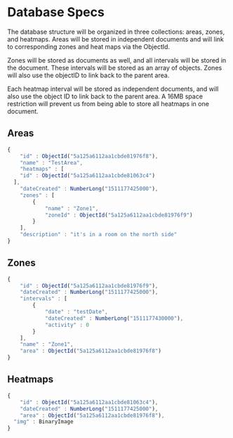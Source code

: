 # Database Specs

The database structure will be organized in three collections: areas, zones, and heatmaps. Areas will be stored in independent documents and will link to corresponding zones and heat maps via the ObjectId.

Zones will be stored as documents as well, and all intervals will be stored in the document. These intervals will be stored as an array of objects. Zones will also use the objectID to link back to the parent area.

Each heatmap interval will be stored as independent documents, and will also use the object ID to link back to the parent area. A 16MB space restriction will prevent us from being able to store all heatmaps in one document.

## Areas

```javascript
{
	"id" : ObjectId("5a125a6112aa1cbde81976f8"),
	"name" : "TestArea",
	"heatmaps" : [
    "id" : ObjectId("5a125a6112aa1cbde81063c4")
  ],
	"dateCreated" : NumberLong("1511177425000"),
	"zones" : [
		{
			"name" : "Zone1",
			"zoneId" : ObjectId("5a125a6112aa1cbde81976f9")
		}
	],
	"description" : "it's in a room on the north side"
}
```

## Zones

```javascript
{
	"id" : ObjectId("5a125a6112aa1cbde81976f9"),
	"dateCreated" : NumberLong("1511177425000"),
	"intervals" : [
		{
			"date" : "testDate",
			"dateCreated" : NumberLong("1511177430000"),
			"activity" : 0
		}
	],
	"name" : "Zone1",
	"area" : ObjectId("5a125a6112aa1cbde81976f8")
}
```

## Heatmaps

```javascript
{
	"id" : ObjectId("5a125a6112aa1cbde81063c4"),
	"dateCreated" : NumberLong("1511177425000"),
	"area" : ObjectId("5a125a6112aa1cbde81976f8"),
  "img" : BinaryImage
}
```
